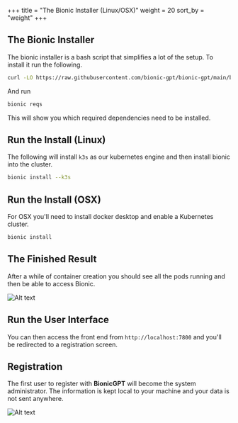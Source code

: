 +++
title = "The Bionic Installer (Linux/OSX)"
weight = 20
sort_by = "weight"
+++

## The Bionic Installer

The bionic installer is a bash script that simplifies a lot of the setup. To install it run the following.

```sh
curl -LO https://raw.githubusercontent.com/bionic-gpt/bionic-gpt/main/bionic.sh && chmod +x ./bionic.sh && sudo mv bionic.sh /usr/bin
```

And run

```sh
bionic reqs
```

This will show you which required dependencies need to be installed.

## Run the Install (Linux)

The following will install `k3s` as our kubernetes engine and then install bionic into the cluster.

```sh
bionic install --k3s
```

## Run the Install (OSX)

For OSX you'll need to install docker desktop and enable a Kubernetes cluster.

```sh
bionic install
```

## The Finished Result

After a while of container creation you should see all the pods running and then be able to access Bionic.


![Alt text](../bionic-startup-k9s.png "Bionic K9s")

## Run the User Interface

You can then access the front end from `http://localhost:7800` and you'll be redirected to a registration screen.

## Registration

The first user to register with **BionicGPT** will become the system administrator. The information is kept local to your machine and your data is not sent anywhere.

![Alt text](../initial-screen.png "Start Screen")
